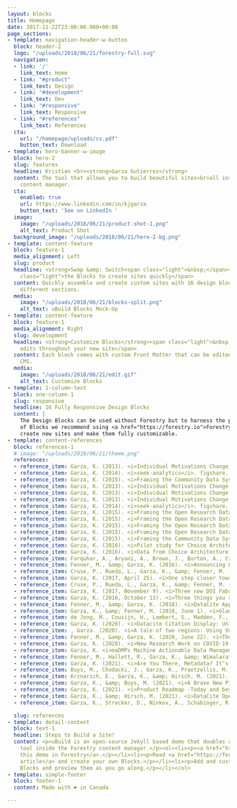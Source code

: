 ```yaml
---
layout: blocks
title: Homepage
date: 2017-11-22T23:00:00.000+00:00
page_sections:
- template: navigation-header-w-button
  block: header-2
  logo: "/uploads/2018/06/21/forestry-full.svg"
  navigation:
  - link: '/'
    link_text: Home
  - link: "#product"
    link_text: Design
  - link: "#development"
    link_text: Dev
  - link: "#responsive"
    link_text: Responsive
  - link: "#references"
    link_text: References
  cta:
    url: "/homepage/uploads/cv.pdf"
    button_text: Download
- template: hero-banner-w-image
  block: hero-2
  slug: features
  headline: Kristian <br><strong>Garza Gutierrez</strong>
  content: The tool that allows you to build beautiful sites<br>all inside Forestry's
    content manager.
  cta:
    enabled: true
    url: https://www.linkedin.com/in/kjgarza
    button_text: 'See on LinkedIn '
  image:
    image: "/uploads/2018/06/21/product-shot-1.png"
    alt_text: Product Shot
  background_image: "/uploads/2018/06/21/hero-2-bg.png"
- template: content-feature
  block: feature-1
  media_alignment: Left
  slug: product
  headline: <strong>Swap &amp; Switch<span class="light">&nbsp;</span></strong><span
    class="light">the Blocks to create sites quickly</span>
  content: Quickly assemble and create custom sites with 16 design blocks for seven
    different sections.
  media:
    image: "/uploads/2018/06/21/blocks-split.png"
    alt_text: uBuild Blocks Mock-Up
- template: content-feature
  block: feature-1
  media_alignment: Right
  slug: development
  headline: <strong>Customize Blocks</strong><span class="light">&nbsp;to make quick
    edits throughout your new site</span>
  content: Each block comes with custom Front Matter that can be edited in Forestry
    CMS.
  media:
    image: "/uploads/2018/06/21/edit.gif"
    alt_text: Customize Blocks
- template: 1-column-text
  block: one-column-1
  slug: responsive
  headline: 16 Fully Responsive Design Blocks
  content: |
    The Design Blocks can be used without Forestry but to harness the power
    of Blocks we recommend using <a href="https://forestry.io">Forestry</a>. Once the site is imported you can immediately
    create new sites and make them fully customizable.
- template: content-references
  block: references-1
  # image: "/uploads/2018/06/21/theme.png"
  references: 
  - reference_item: Garza, K. (2013). <i>Individual Motivations Change Activity in Online Scientific Communities</i>. figshare. <a href='https://doi.org/10.6084/M9.FIGSHARE.830404'>https://doi.org/10.6084/M9.FIGSHARE.830404</a>
  - reference_item: Garza, K. (2014). <i>seek-analytics</i>. figshare. <a href='https://doi.org/10.6084/M9.FIGSHARE.1211850'>https://doi.org/10.6084/M9.FIGSHARE.1211850</a>
  - reference_item: Garza, K. (2015). <i>Framing the Community Data System Interface</i>. figshare. <a href='https://doi.org/10.6084/M9.FIGSHARE.1300051'>https://doi.org/10.6084/M9.FIGSHARE.1300051</a>
  - reference_item: Garza, K. (2013). <i>Individual Motivations Change Activity in Online Scientific Communities</i>. figshare. <a href='https://doi.org/10.6084/M9.FIGSHARE.830404.V1'>https://doi.org/10.6084/M9.FIGSHARE.830404.V1</a>
  - reference_item: Garza, K. (2013). <i>Individual Motivations Change Activity in Online Scientific Communities</i>. figshare. <a href='https://doi.org/10.6084/M9.FIGSHARE.830404.V2'>https://doi.org/10.6084/M9.FIGSHARE.830404.V2</a>
  - reference_item: Garza, K. (2013). <i>Individual Motivations Change Activity in Online Scientific Communities</i>. figshare. <a href='https://doi.org/10.6084/M9.FIGSHARE.830404.V3'>https://doi.org/10.6084/M9.FIGSHARE.830404.V3</a>
  - reference_item: Garza, K. (2014). <i>seek-analytics</i>. figshare. <a href='https://doi.org/10.6084/M9.FIGSHARE.1211850.V1'>https://doi.org/10.6084/M9.FIGSHARE.1211850.V1</a>
  - reference_item: Garza, K. (2015). <i>Framing the Open Research Data Repository Interface</i>. figshare. <a href='https://doi.org/10.6084/M9.FIGSHARE.1300051.V1'>https://doi.org/10.6084/M9.FIGSHARE.1300051.V1</a>
  - reference_item: Garza, K. (2015). <i>Framing the Open Research Data Repository Interface</i>. figshare. <a href='https://doi.org/10.6084/M9.FIGSHARE.1300051.V2'>https://doi.org/10.6084/M9.FIGSHARE.1300051.V2</a>
  - reference_item: Garza, K. (2015). <i>Framing the Open Research Data Repository Interface</i>. figshare. <a href='https://doi.org/10.6084/M9.FIGSHARE.1300051.V3'>https://doi.org/10.6084/M9.FIGSHARE.1300051.V3</a>
  - reference_item: Garza, K. (2015). <i>Framing the Open Research Data Repository Interface</i>. figshare. <a href='https://doi.org/10.6084/M9.FIGSHARE.1300051.V4'>https://doi.org/10.6084/M9.FIGSHARE.1300051.V4</a>
  - reference_item: Garza, K. (2015). <i>Framing the Community Data System Interface</i>. figshare. <a href='https://doi.org/10.6084/M9.FIGSHARE.1300051.V5'>https://doi.org/10.6084/M9.FIGSHARE.1300051.V5</a>
  - reference_item: Garza, K. (2016). <i>Pilot study for Choice Architecture techniques</i> [Data set]. Zenodo. <a href='https://doi.org/10.5281/ZENODO.48441'>https://doi.org/10.5281/ZENODO.48441</a>
  - reference_item: Garza, K. (2016). <i>Data from Choice Architecture experiment with Experts</i> [Data set]. Zenodo. <a href='https://doi.org/10.5281/ZENODO.48457'>https://doi.org/10.5281/ZENODO.48457</a>
  - reference_item: Farquhar, A., Aryani, A., Brown, J., Burton, A., Cruise, P., Dallmeier-Thiessen, S., Dappert, A., Dasler, R., Demeranville, T., Diepenbroek, M., Duine, M., Fenner, M., Garza, K., Groth, P., Haak, L., Kiermer, V., Kotarski, R., MacCallum, C., McEntyre, J., … Vision, T. (2015). <i>Technical and Human Infrastructure for Open Research (THOR)</i>. DataCite. <a href='https://doi.org/10.5438/6423'>https://doi.org/10.5438/6423</a>
  - reference_item: Fenner, M., &amp; Garza, K. (2016). <i>Announcing Our New Application Developer</i>. <a href='https://doi.org/10.5438/Y131-YX9D'>https://doi.org/10.5438/Y131-YX9D</a>
  - reference_item: Cruse, P., Rueda, L., Garza, K., &amp; Fenner, M. (2015). <i>DataCite Blog</i> (Version 1.0). DataCite. <a href='https://doi.org/10.5438/0000-00SS'>https://doi.org/10.5438/0000-00SS</a>
  - reference_item: Garza, K. (2017, April 25). <i>One step closer towards instant DOI search results</i>. <a href='https://doi.org/10.5438/0000-02ZN'>https://doi.org/10.5438/0000-02ZN</a>
  - reference_item: Cruse, P., Rueda, L., Garza, K., &amp; Fenner, M. (2015). <i>DataCite Blog</i>. <a href='https://doi.org/10.5438/0007-NW90'>https://doi.org/10.5438/0007-NW90</a>
  - reference_item: Garza, K. (2017, November 9). <i>Three new DOI Fabrica features to simplify account management</i>. <a href='https://doi.org/10.5438/SPFD-GH73'>https://doi.org/10.5438/SPFD-GH73</a>
  - reference_item: Garza, K. (2016, October 13). <i>Three things you should know about our new DOI Citation Formatting service</i>. <a href='https://doi.org/10.5438/DC13-VP4J'>https://doi.org/10.5438/DC13-VP4J</a>
  - reference_item: Fenner, M., &amp; Garza, K. (2018). <i>DataCite Application API</i>. DataCite. <a href='https://doi.org/10.5438/8GB0-V673'>https://doi.org/10.5438/8GB0-V673</a>
  - reference_item: Garza, K., &amp; Fenner, M. (2018, June 1). <i>Glad You Asked: A Snapshot of the Current State of Data Citation</i>. <a href='https://doi.org/10.5438/H16Y-3D72'>https://doi.org/10.5438/H16Y-3D72</a>
  - reference_item: de Jong, M., Cousijn, H., Lambert, S., Madden, F., Dohna, T., Koop-Jakobsen, K., &amp; Garza, K. (2019). <i>Project FREYA: Connecting Open Knowledge in the European Open Science Cloud - Materials</i>. <a href='https://doi.org/10.5281/ZENODO.3517852'>https://doi.org/10.5281/ZENODO.3517852</a>
  - reference_item: Garza, K. (2020). <i>Datacite Citation Display: Unlocking Data Citations</i>. <a href='https://doi.org/10.5438/1843-K679'>https://doi.org/10.5438/1843-K679</a>
  - reference_item: , Garza. (2020). <i>A tale of two regions: Using Vega-Lite Population Pyramid to explore PIDs populations</i>. Zenodo. <a href='https://doi.org/10.5281/ZENODO.3895556'>https://doi.org/10.5281/ZENODO.3895556</a>
  - reference_item: Fenner, M., &amp; Garza, K. (2020, June 22). <i>The DataCite MDC Stack</i>. <a href='https://doi.org/10.5438/V9PP-7A27'>https://doi.org/10.5438/V9PP-7A27</a>
  - reference_item: Garza, K. (2020). <i>New Research Work on COVID-19 as the pandemic develops</i>. Zenodo. <a href='https://doi.org/10.5281/ZENODO.3903381'>https://doi.org/10.5281/ZENODO.3903381</a>
  - reference_item: Garza, K. <i>maDMPs Machine Actionable Data Management Plans (maDMPs) demonstration.</i> (Version 1.0.0) [Computer software]. DataCite. <a href='https://doi.org/10.14454/W67K-5373'>https://doi.org/10.14454/W67K-5373</a>
  - reference_item: Fenner, M., Hallett, R., Garza, K., &amp; Wimalaratne, S. (2020). <i>Frontend for the DataCite Commons service</i> (Version 1.0.4) [Computer software]. DataCite. <a href='https://doi.org/10.14454/QGK4-ZS88'>https://doi.org/10.14454/QGK4-ZS88</a>
  - reference_item: Garza, K. (2021). <i>Are You There, Metadata? It’s Me, the Bibliometrician</i>. <a href='https://doi.org/10.5438/J4XV-Y945'>https://doi.org/10.5438/J4XV-Y945</a>
  - reference_item: Buys, M., Chodacki, J., Garza, K., Praetzellis, M., &amp; Riley, B. (2021). <i>You shoulda put a PID on it: Leveraging the PID Graph for DMPs</i>. <a href='https://doi.org/10.5281/ZENODO.4487522'>https://doi.org/10.5281/ZENODO.4487522</a>
  - reference_item: Krznarich, E., Garza, K., &amp; Hirsch, M. (2021). <i>Open hours updates: Spring re-launch open hours for consortium leads</i>. <a href='https://doi.org/10.5438/2NPS-H961'>https://doi.org/10.5438/2NPS-H961</a>
  - reference_item: Garza, K., &amp; Buys, M. (2021). <i>A Brave New PID: DMP-IDs</i>. <a href='https://doi.org/10.5438/J22A-5D79'>https://doi.org/10.5438/J22A-5D79</a>
  - reference_item: Garza, K. (2021). <i>Product Roadmap -Today and beyond</i>. <a href='https://doi.org/10.5281/ZENODO.5534129'>https://doi.org/10.5281/ZENODO.5534129</a>
  - reference_item: Garza, K., &amp; Hirsch, M. (2021). <i>DataCite Open Hours in 2021</i>. <a href='https://doi.org/10.5438/KW4K-Q070'>https://doi.org/10.5438/KW4K-Q070</a>
  - reference_item: Garza, K., Strecker, D., Ninkov, A., Schabinger, R., &amp; Gregory, K. (2021). <i>DFG to OECD subject classification Mapping</i> (Version 1.0). Zenodo. <a href='https://doi.org/10.5281/ZENODO.5176121'>https://doi.org/10.5281/ZENODO.5176121</a>

  slug: references
- template: detail-content
  block: text-1
  headline: Steps to Build a Site!
  content: <p>uBuild is an open-source Jekyll based demo that doubles as a builder
    tool inside the Forestry content manager.</p><ol><li><p><a href="https://app.forestry.io/quick-start?repo=forestryio/ubuild-jekyll&provider=github&engine=jekyll">Import
    this demo in Forestry</a>.</p></li><li><p>Read <a href="https://forestry.io/blog/ubuild-a-new-theme-for-static-sites-using-blocks/">our
    article</a> and create your own Blocks.</p></li><li><p>Add and customize the available
    Blocks and preview them as you go along.</p></li></ol>
- template: simple-footer
  block: footer-1
  content: Made with ❤︎ in Canada

---
```

